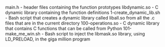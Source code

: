 main.h - header files containing the function prototypes
libdynamic.so - C dynamic library containing the function definitions
1-create_dynamic_lib.sh - Bash script that creates a dynamic library called liball.so from all the .c files that are in the current directory
100-operations.so - C dynamic library that contains C functions that can be called from Python
101-make_me_win.sh - Bash script to inject the libmask.so library, using LD_PRELOAD, in the giga million program
